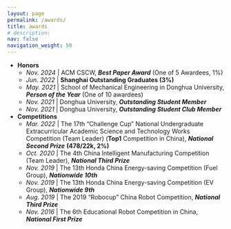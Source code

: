 ```yaml
---
layout: page
permalink: /awards/
title: awards
# description:
nav: false
navigation_weight: 50
---
```


- <b>Honors</b>
  <ul style="padding-left: 20px;">
      <li><em>Nov. 2024</em> | ACM CSCW, <b><i>Best Paper Award</i></b> (One of 5 Awardees, 1%)</li>
      <li><em>Jun. 2022</em> | <b>Shanghai Outstanding Graduates (3%)</b></li>
      <li><em>May. 2021</em> | School of Mechanical Engineering in Donghua University, <b><i>Person of the Year</i></b> (One of 10 awardees)</li>
      <li><em>Nov. 2021</em> | Donghua University, <b><i>Outstanding Student Member</i></b></li>
      <li><em>Nov. 2021</em> | Donghua University, <b><i>Outstanding Student Club Member</i></b></li>
    </ul>
- <b>Competitions</b>
  <ul style="padding-left: 20px;">
      <li><em>Mar. 2022</em> | The 17th “Challenge Cup” National Undergraduate Extracurricular Academic Science and Technology Works Competition (Team Leader) (<b>Top1</b> Competition in China), <b><i>National Second Prize</i></b> <b>(478/22k, 2%)</b></li>
      <li><em>Oct. 2020</em> | The 4th China Intelligent Manufacturing Competition (Team Leader), <b><i>National Third Prize</i></b></li>
      <li><em>Nov. 2019</em> | The 13th Honda China Energy-saving Competition (Fuel Group), <b><i>Nationwide 10th</i></b></li>
      <li><em>Nov. 2019</em> | The 13th Honda China Energy-saving Competition (EV Group), <b><i>Nationwide 9th</i></b></li>
      <li><em>Aug. 2019</em> | The 2019 “Robocup” China Robot Competition, <b><i>National Third Prize</i></b></li>
      <li><em>Nov. 2016</em> | The 6th Educational Robot Competition in China, <b><i>National First Prize</i></b></li>
    </ul>
   
  